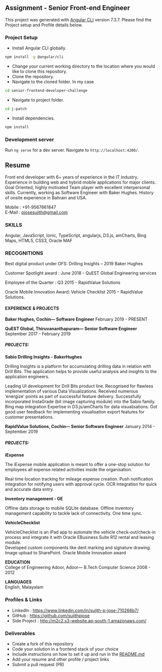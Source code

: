 
## Assignment - Senior Front-end Engineer
   This project was generated with [Angular CLI](https://github.com/angular/angular-cli) version 7.3.7.
   Please find the Project setup and Profile details below.
   
### Project Setup

* Install Angular CLI globally.

```bash
npm install -g @angular/cli
```
* Change your current working directory to the location where you would like to clone this repository.
* Clone the repository.
* Navigate to the cloned folder. In my case 
```bash
cd senior-frontend-developer-challenge
```
* Navigate to project folder.
```bash
cd j-patch
```
* Install dependencies.
```bash
npm install
```
    
### Development server

Run `ng serve` for a dev server. Navigate to `http://localhost:4200/`.

## Resume

Front end developer with 6+ years of experience in the IT industry. Experience in building web and hybrid mobile applications for major clients. Goal Oriented, highly motivated Team player with excellent interpersonal skills. Currently, working as Software Engineer with Baker Hughes. History of onsite experience in Bahrain and USA.

Mobile : +91-9567661847  
E-Mail : pjosesujith@gmail.com

### SKILLS

Angular, JavaScript, Ionic,
TypeScript, angularjs, D3.js,
amCharts, Bing Maps, HTML5, CSS3, Oracle MAF

### RECOGNITIONS

Best digital product under OFS:   Drilling Insights – 2019 Baker Hughes

Customer Spotlight award                :   June 2018 - QuEST Global Engineering services

Employee of the Quarter                         :   Q3 2015 - RapidValue Solutions 

Oracle Mobile Innovation Award:   Vehicle Checklist 2015 – RapidValue Solutions.

#### EXPERIENCE & PROJECTS
**Baker Hughes, Cochin— Software Engineer**
February 2019 - PRESENT

**QuEST Global, Thiruvananthapuram— Senior Software Engineer**
September 2017 - February 2019

##### PROJECTS: 
**Sabio Drilling Insights - BakerHughes**

Drilling Insights is a platform for accumulating drilling data in relation with Drill Bits. The application helps to provide useful analysis and insights to the application engineers.
	
Leading UI development for Drill Bits product line.
Recognised for flawless implementation of various Data Visualizations.
Received numerous ‘energize’ points as part of successful feature delivery.
Successfully incorporated InstaGrade (bit image capturing module) into the Sabio family.
Bing map integration 
Expertise in D3.js/amCharts for data visualisations. 
Got good user feedback for implementing visualisation export features for customer presentations.

**RapidValue Solutions, Cochin— Senior Software Engineer**
January 2014 - September 2019

##### PROJECTS:  
**iExpense**

The iExpense mobile application is meant to offer a one-stop solution for employees all expense related activities inside the organisation. 

Real time location tracking for mileage expense creation.
Push notification integration for notifying users with approval cycle.
OCR Integration for quick and accurate data entry.



**Inventory management - GE**

Offline data storage to mobile SQLite database.
Offline inventory management capability to tackle lack of connectivity.
One time sync.


**VehicleChecklist** 

VehicleChecklist is an iPad app to automate the vehicle check-out/check-in process and integrate it with Oracle EBusiness Suite R12 rental and leasing module.    
Developed custom components like dent marking and signature drawing.
Image upload to SharePoint. 
Oracle Mobile Innovation award 

**EDUCATION**   
College of Engineering Adoor, Adoor— B.Tech Computer Science
2008 - 2012

**LANGUAGES**   
English, Malayalam



### Profiles & Links
- LinkedIn     : https://www.linkedin.com/in/sujith-p-jose-710266b7/
- GitHub       : https://github.com/sujithpjose
- Side Project : http://m2c2.s3-website.ap-south-1.amazonaws.com/

### Deliverables
- Create a fork of this repository
- Code your solution in a frontend stack of your choice
- Include instructions on how to set it up and run in the [README.md](README.md)
- Add your resume and other profile / project links
- Submit a pull request (PR)
